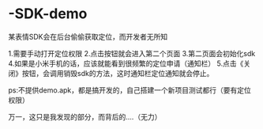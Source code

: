# -SDK-demo
某表情SDK会在后台偷偷获取定位，而开发者无所知


1.需要手动打开定位权限
2.点击按钮就会进入第二个页面
3.第二页面会初始化sdk
4.如果是小米手机的话，应该就能看到很频繁的定位申请（通知栏）
5.点击《关闭》按钮，会调用销毁sdk的方法，这时通知栏定位通知就会停止。

ps:不提供demo.apk，都是搞开发的，自己搭建一个新项目测试都行（要有定位权限）


万一，这只是我发现的部分，而背后的....（无力）
